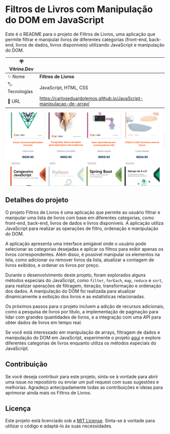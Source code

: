 # Filtros de Livros com Manipulação do DOM em JavaScript

Este é o README para o projeto de Filtros de Livros, uma aplicação que permite filtrar e manipular livros de diferentes categorias (front-end, back-end, livros de dados, livros disponíveis) utilizando JavaScript e manipulação do DOM.

| :placard: Vitrine.Dev |     |
| -------------  | --- |
| :sparkles: Nome        | **Filtros de Livros**
| :label: Tecnologias | JavaScript, HTML, CSS
| :rocket: URL         | https://carloseduardolemos.github.io/JavaScript-manipulacao-de-array/

<!-- Inserir imagem com a #vitrinedev ao final do link -->
![](https://raw.githubusercontent.com/CarlosEduardoLemos/JavaScript-manipulacao-de-array/main/imagens/Captura%20de%20tela%202023-06-02%20224840.png#vitrinedev)

## Detalhes do projeto

O projeto Filtros de Livros é uma aplicação que permite ao usuário filtrar e manipular uma lista de livros com base em diferentes categorias, como front-end, back-end, livros de dados e livros disponíveis. A aplicação utiliza JavaScript para realizar as operações de filtro, ordenação e manipulação do DOM.

A aplicação apresenta uma interface amigável onde o usuário pode selecionar as categorias desejadas e aplicar os filtros para exibir apenas os livros correspondentes. Além disso, é possível manipular os elementos na tela, como adicionar ou remover livros da lista, atualizar a contagem de livros exibidos, e ordenar os livros por preço.

Durante o desenvolvimento deste projeto, foram explorados alguns métodos especiais do JavaScript, como `filter`, `forEach`, `map`, `reduce` e `sort`, para realizar operações de filtragem, iteração, transformação e ordenação dos dados. A manipulação do DOM foi realizada para atualizar dinamicamente a exibição dos livros e as estatísticas relacionadas.

Os próximos passos para o projeto incluem a adição de recursos adicionais, como a pesquisa de livros por título, a implementação de paginação para lidar com grandes quantidades de livros, e a integração com uma API para obter dados de livros em tempo real.

Se você está interessado em manipulação de arrays, filtragem de dados e manipulação do DOM em JavaScript, experimente o projeto [aqui](https://github.com/CarlosEduardoLemos/JavaScript-manipulacao-de-array) e explore diferentes categorias de livros enquanto utiliza os métodos especiais do JavaScript.

## Contribuição

Se você deseja contribuir para este projeto, sinta-se à vontade para abrir uma issue no repositório ou enviar um pull request com suas sugestões e melhorias. Agradeço antecipadamente todas as contribuições e ideias para aprimorar ainda mais os Filtros de Livros.

## Licença

Este projeto está licenciado sob a [MIT License](https://opensource.org/licenses/MIT). Sinta-se à vontade para utilizar o código e adaptá-lo às suas necessidades.